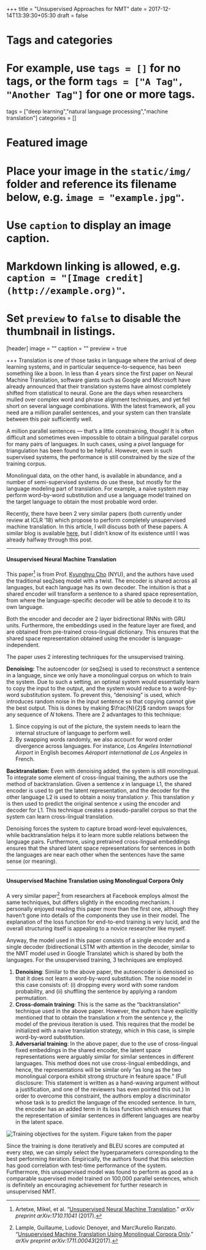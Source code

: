 +++
title = "Unsupervised Approaches for NMT"
date = 2017-12-14T13:39:30+05:30
draft = false

# Tags and categories
# For example, use `tags = []` for no tags, or the form `tags = ["A Tag", "Another Tag"]` for one or more tags.
tags = ["deep learning","natural language processing","machine translation"]
categories = []

# Featured image
# Place your image in the `static/img/` folder and reference its filename below, e.g. `image = "example.jpg"`.
# Use `caption` to display an image caption.
#   Markdown linking is allowed, e.g. `caption = "[Image credit](http://example.org)"`.
# Set `preview` to `false` to disable the thumbnail in listings.
[header]
image = ""
caption = ""
preview = true

+++
Translation is one of those tasks in language where the arrival of deep learning systems, and in particular sequence-to-sequence, has been something like a boon. In less than 4 years since the first paper on Neural Machine Translation, software giants such as Google and Microsoft have already announced that their translation systems have almost completely shifted from statistical to neural. Gone are the days when researchers mulled over complex word and phrase alignment techniques, and yet fell short on several language combinations. With the latest framework, all you need are a million parallel sentences, and your system can then translate between this pair sufficiently well.

A million parallel sentences — that’s a little constraining, though! It is often difficult and sometimes even impossible to obtain a bilingual parallel corpus for many pairs of languages. In such cases, using a pivot language for triangulation has been found to be helpful. However, even in such supervised systems, the performance is still constrained by the size of the training corpus.

Monolingual data, on the other hand, is available in abundance, and a number of semi-supervised systems do use these, but mostly for the language modeling part of translation. For example, a naive system may perform word-by-word substitution and use a language model trained on the target language to obtain the most probable word order.

Recently, there have been 2 very similar papers (both currently under review at ICLR ’18) which propose to perform completely unsupervised machine translation. In this article, I will discuss both of these papers. A similar blog is available [here](http://ankitg.me/blog/2017/11/05/unsupervised-machine-translation.html), but I didn’t know of its existence until I was already halfway through this post.

*****

#### Unsupervised Neural Machine Translation

This paper[^1] is from Prof. [Kyunghyu Cho](http://www.kyunghyuncho.me/) (NYU), and the authors have used the traditional seq2seq model with a twist. The encoder is shared across all languages, but each language has its own decoder. The intuition is that a shared encoder will transform a sentence to a shared space representation, from where the language-specific decoder will be able to decode it to its own language.

Both the encoder and decoder are 2 layer bidirectional RNNs with GRU units. Furthermore, the embeddings used in the feature layer are fixed, and are obtained from pre-trained cross-lingual dictionary. This ensures that the shared space representation obtained using the encoder is language-independent.

The paper uses 2 interesting techniques for the unsupervised training. 

**Denoising:** The autoencoder (or seq2seq) is used to reconstruct a sentence in a language, since we only have a monolingual corpus on which to train the system. Due to such a setting, an optimal system would essentially learn to copy the input to the output, and the system would reduce to a word-by-word substitution system. To prevent this, “denoising” is used, which introduces random noise in the input sentence so that copying cannot give the best output. This is dones by making $\frac{N}{2}$ random swaps for any sequence of $N$ tokens. There are 2 advantages to this technique:

1.  Since copying is out of the picture, the system needs to learn the internal structure of language to perform well.
2.  By swapping words randomly, we also account for word order divergence across languages. For instance, *Los Angeles International Airport* in English becomes *Aéroport international de Los Angeles* in French.

**Backtranslation:** Even with denoising added, the system is still monolingual. To integrate some element of cross-lingual training, the authors use the method of backtranslation. Given a sentence $x$ in language L1, the shared encoder is used to get the latent representation, and the decoder for the other language L2 is used to obtain a noisy translation $y$. This translation $y$ is then used to
predict the original sentence $x$ using the encoder and decoder for L1. This technique creates a pseudo-parallel corpus so that the system can learn cross-lingual translation.

Denoising forces the system to capture broad word-level equivalences, while backtranslation helps it to learn more subtle relations between the language pairs. Furthermore, using pretrained cross-lingual embeddings ensures that the shared latent space representations for sentences in both the languages are near each other when the sentences have the same sense (or meaning).

*****

#### Unsupervised Machine Translation using Monolingual Corpora Only

A very similar paper[^2] from researchers at Facebook employs almost the same techniques, but differs slightly in the encoding mechanism. I personally enjoyed reading this paper more than the first one, although they haven’t gone into details of the components they use in their model. The explanation of the loss function for end-to-end training is very lucid, and the overall structuring itself is appealing to a novice researcher like myself.

Anyway, the model used in this paper consists of a single encoder and a single decoder (bidirectional LSTM with attention in the decoder, similar to the NMT model used in Google Translate) which is shared by both the languages. For the unsupervised training, 3 techniques are employed.

1.  **Denoising**: Similar to the above paper, the autoencoder is denoised so that it does not learn a word-by-word substitution. The noise model in this case consists of: (i) dropping every word with some random probability, and (ii) shuffling the sentence by applying a random permutation.
2.  **Cross-domain training**: This is the same as the “backtranslation” technique used in the above paper. However, the authors have explicitly mentioned that to obtain the translation $x$ from the sentence $y$, the model of the previous iteration is used. This requires that the model be initialized with a naive translation strategy, which in this case, is simple word-by-word substitution.
3.  **Adversarial training**: In the above paper, due to the use of cross-lingual fixed embeddings in the shared encoder, the latent space representations were arguably similar for similar sentences in different languages. This method does not use cross-lingual embeddings, and hence, the representations will be similar only “as long as the two monolingual corpora exhibit strong structure in feature space.” (Full disclosure: This statement is written as a hand-waving argument without a justification, and one of the reviewers has even pointed this out.) In order to overcome this constraint, the authors employ a discriminator whose task is to predict the language of the encoded sentence. In turn, the encoder has an added term in its loss function which ensures that the representation of similar sentences in different languages are nearby in the latent space.

![Training objectives for the system. Figure taken from the paper](/img/9/mono.png)

Since the training is done iteratively and BLEU scores are computed at every step, we can simply select the hyperparameters corresponding to the best performing iteration. Empirically, the authors found that this selection has good correlation with test-time performance of the system. Furthermore, this unsupervised model was found to perform as good as a comparable supervised model trained on 100,000 parallel sentences, which is definitely an encouraging achievement for further research in unsupervised NMT.


[^1]: Artetxe, Mikel, et al. “[Unsupervised Neural Machine Translation](https://arxiv.org/abs/1710.11041).” *arXiv preprint arXiv:1710.11041* (2017).

[^2]: Lample, Guillaume, Ludovic Denoyer, and Marc’Aurelio Ranzato. “[Unsupervised Machine Translation Using Monolingual Corpora Only](https://arxiv.org/abs/1711.00043).” *arXiv preprint arXiv:1711.00043*(2017).